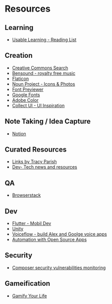 # Resources

## Learning
- [Usable Learning - Reading List](https://usablelearning.com/resources/reading-list/)


## Creation
- [Creative Commons Search](https://search.creativecommons.org/)
- [Bensound - royalty free music](https://www.bensound.com/)
- [Flaticon](https://www.flaticon.com/)
- [Noun Project - Icons & Photos](https://thenounproject.com/)
- [Font Previewer](https://wordmark.it/)
- [Google Fonts](https://fonts.google.com/)
- [Adobe Color](https://color.adobe.com/create/color-wheel)
- [Collect UI - UI Inspiration](https://collectui.com/)

## Note Taking / Idea Capture
- [Notion](https://www.notion.so/)

## Curated Resources
- [Links by Tracy Parish](https://e-learning.zeef.com/tracy.parish)
- [Dev- Tech news and resources](https://dev.to/)

## QA
- [Browserstack](https://www.browserstack.com/)

## Dev
- [Flutter - Mobil Dev](https://www.browserstack.com/)
- [Unity](https://unity.com/)
- [Voiceflow - build Alex and Goolge voice apps](https://www.voiceflow.com/)
- [Automation with Open Source Apps](https://www.youtube.com/watch?v=dd89zNKmL3M&feature=youtu.be)

## Security
- [Composer security vulnerabilities monitoring
](https://security.symfony.com/)

## Gameification
- [Gamify Your Life](https://conradlin.com/theGamificationProject)